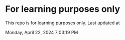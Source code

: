 # For learning purposes only
This repo is for learning purposes only.
Last updated at

Monday, April 22, 2024 7:03:19 PM


